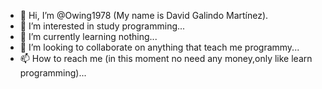 - 👋 Hi, I’m @Owing1978 (My name is David Galindo Martínez).
- 👀 I’m interested in study programming...
- 🌱 I’m currently learning nothing...
- 💞️ I’m looking to collaborate on anything that teach me programmy...
- 📫 How to reach me (in this moment no need any money,only like learn programming)...

<!---
Owing1978/Owing1978 is a ✨ special ✨ repository because its `README.md` (this file) appears on your GitHub profile.
You can click the Preview link to take a look at your changes.
--->
